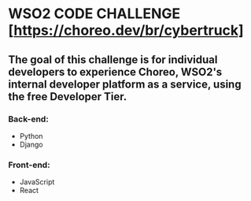 # WSO2 CODE CHALLENGE [https://choreo.dev/br/cybertruck]
## The goal of this challenge is for individual developers to experience Choreo, WSO2's internal developer platform as a service, using the free Developer Tier.

### Back-end:
- Python
- Django

### Front-end:
- JavaScript
- React
